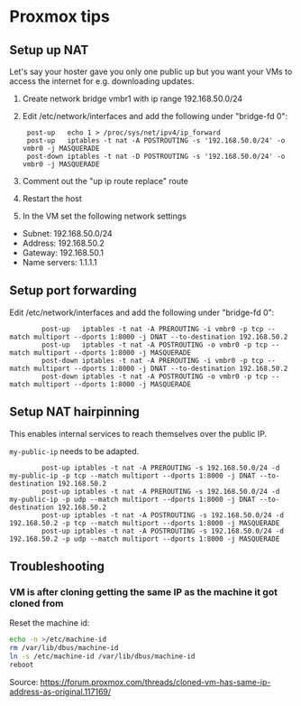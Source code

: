 # Proxmox tips

## Setup up NAT
Let's say your hoster gave you only one public up but you want your VMs to access the internet for e.g. downloading updates.

1. Create network bridge vmbr1 with ip range 192.168.50.0/24

2. Edit /etc/network/interfaces and add the following under "bridge-fd 0":

        post-up   echo 1 > /proc/sys/net/ipv4/ip_forward
        post-up   iptables -t nat -A POSTROUTING -s '192.168.50.0/24' -o vmbr0 -j MASQUERADE
        post-down iptables -t nat -D POSTROUTING -s '192.168.50.0/24' -o vmbr0 -j MASQUERADE

3. Comment out the "up ip route replace" route

4. Restart the host
5. In the VM set the following network settings

* Subnet: 192.168.50.0/24
* Address: 192.168.50.2
* Gateway: 192.168.50.1
* Name servers: 1.1.1.1

## Setup port forwarding

Edit /etc/network/interfaces and add the following under "bridge-fd 0":
```
        post-up   iptables -t nat -A PREROUTING -i vmbr0 -p tcp --match multiport --dports 1:8000 -j DNAT --to-destination 192.168.50.2
        post-up   iptables -t nat -A POSTROUTING -o vmbr0 -p tcp --match multiport --dports 1:8000 -j MASQUERADE
        post-down iptables -t nat -A PREROUTING -i vmbr0 -p tcp --match multiport --dports 1:8000 -j DNAT --to-destination 192.168.50.2
        post-down iptables -t nat -A POSTROUTING -o vmbr0 -p tcp --match multiport --dports 1:8000 -j MASQUERADE
```

## Setup NAT hairpinning
This enables internal services to reach themselves over the public IP.

```my-public-ip``` needs to be adapted.
```
        post-up iptables -t nat -A PREROUTING -s 192.168.50.0/24 -d my-public-ip -p tcp --match multiport --dports 1:8000 -j DNAT --to-destination 192.168.50.2
        post-up iptables -t nat -A PREROUTING -s 192.168.50.0/24 -d my-public-ip -p udp --match multiport --dports 1:8000 -j DNAT --to-destination 192.168.50.2
        post-up iptables -t nat -A POSTROUTING -s 192.168.50.0/24 -d 192.168.50.2 -p tcp --match multiport --dports 1:8000 -j MASQUERADE
        post-up iptables -t nat -A POSTROUTING -s 192.168.50.0/24 -d 192.168.50.2 -p udp --match multiport --dports 1:8000 -j MASQUERADE
```

## Troubleshooting

### VM is after cloning getting the same IP as the machine it got cloned from

Reset the machine id:
```bash
echo -n >/etc/machine-id
rm /var/lib/dbus/machine-id
ln -s /etc/machine-id /var/lib/dbus/machine-id
reboot
```

Source: https://forum.proxmox.com/threads/cloned-vm-has-same-ip-address-as-original.117169/ 
